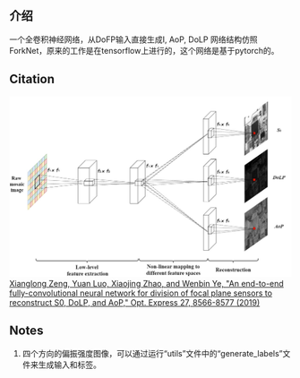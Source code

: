 ## 介绍
一个全卷积神经网络，从DoFP输入直接生成I, AoP, DoLP
网络结构仿照ForkNet，原来的工作是在tensorflow上进行的，这个网络是基于pytorch的。

## Citation
![ForkNet](https://github.com/AGroupofProbiotocs/ForkNet/blob/master/ForkNet.jpg)  
[Xianglong Zeng, Yuan Luo, Xiaojing Zhao, and Wenbin Ye, "An end-to-end fully-convolutional neural network for division of focal plane sensors to reconstruct S0, DoLP, and AoP," Opt. Express 27, 8566-8577 (2019)](https://www.osapublishing.org/oe/abstract.cfm?uri=oe-27-6-8566)

## Notes
1. 四个方向的偏振强度图像，可以通过运行“utils”文件中的“generate_labels”文件来生成输入和标签。